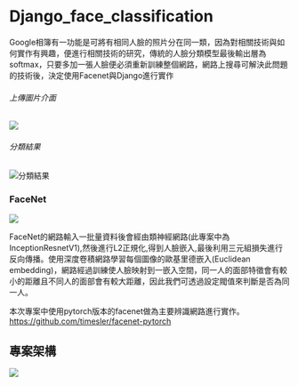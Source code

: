 # Django_face_classification
Google相簿有一功能是可將有相同人臉的照片分在同一類，因為對相關技術與如何實作有興趣，便進行相關技術的研究，傳統的人臉分類模型最後輸出層為softmax，只要多加一張人臉便必須重新訓練整個網路，網路上搜尋可解決此問題的技術後，決定使用Facenet與Django進行實作

###### 上傳圖片介面
![](https://i.imgur.com/u8nmKYV.jpg) 
###### 分類結果
![分類結果](https://i.imgur.com/wP1a2U9.png) 

### FaceNet
![](https://i.imgur.com/uQFFjfs.png)

FaceNet的網路輸入一批量資料後會經由類神經網路(此專案中為InceptionResnetV1),然後進行L2正規化,得到人臉嵌入,最後利用三元組損失進行反向傳播。使用深度卷積網路學習每個圖像的歐基里德嵌入(Euclidean embedding)，網路經過訓練使人臉映射到一嵌入空間，同一人的面部特徵會有較小的距離且不同人的面部會有較大距離，因此我們可透過設定閥值來判斷是否為同一人。

本次專案中使用pytorch版本的facenet做為主要辨識網路進行實作。　
https://github.com/timesler/facenet-pytorch

## 專案架構
![](https://i.imgur.com/9gEfgun.png)
